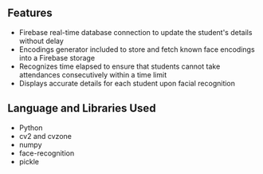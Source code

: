 ## Features
- Firebase real-time database connection to update the student's details without delay 
- Encodings generator included to store and fetch known face encodings into a Firebase storage
- Recognizes time elapsed to ensure that students cannot take attendances consecutively within a time limit
- Displays accurate details for each student upon facial recognition

## Language and Libraries Used
- Python
- cv2 and cvzone
- numpy
- face-recognition
- pickle
